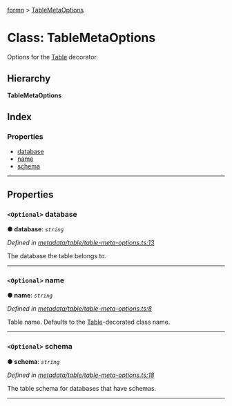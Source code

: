 [formn](../README.md) > [TableMetaOptions](../classes/tablemetaoptions.md)

# Class: TableMetaOptions

Options for the [Table](../#table) decorator.

## Hierarchy

**TableMetaOptions**

## Index

### Properties

* [database](tablemetaoptions.md#database)
* [name](tablemetaoptions.md#name)
* [schema](tablemetaoptions.md#schema)

---

## Properties

<a id="database"></a>

### `<Optional>` database

**● database**: *`string`*

*Defined in [metadata/table/table-meta-options.ts:13](https://github.com/benbotto/formn/blob/f28037b/src/metadata/table/table-meta-options.ts#L13)*

The database the table belongs to.

___
<a id="name"></a>

### `<Optional>` name

**● name**: *`string`*

*Defined in [metadata/table/table-meta-options.ts:8](https://github.com/benbotto/formn/blob/f28037b/src/metadata/table/table-meta-options.ts#L8)*

Table name. Defaults to the [Table](../#table)\-decorated class name.

___
<a id="schema"></a>

### `<Optional>` schema

**● schema**: *`string`*

*Defined in [metadata/table/table-meta-options.ts:18](https://github.com/benbotto/formn/blob/f28037b/src/metadata/table/table-meta-options.ts#L18)*

The table schema for databases that have schemas.

___


